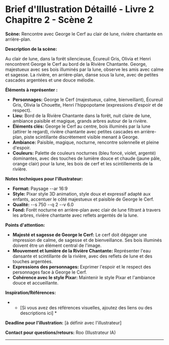# Brief d'Illustration Détaillé - Livre 2 Chapitre 2 - Scène 2

**Scène:** Rencontre avec George le Cerf au clair de lune, rivière chantante en arrière-plan.

**Description de la scène:**

Au clair de lune, dans la forêt silencieuse, Écureuil Gris, Olivia et Henri rencontrent George le Cerf au bord de la Rivière Chantante. George, majestueux avec ses bois illuminés par la lune, observe les amis avec calme et sagesse. La rivière, en arrière-plan, danse sous la lune, avec de petites cascades argentées et une douce mélodie.

**Éléments à représenter :**

*   **Personnages:** George le Cerf (majestueux, calme, bienveillant), Écureuil Gris, Olivia la Chouette, Henri l'hippopotame (expressions d'espoir et de respect).
*   **Lieu:** Bord de la Rivière Chantante dans la forêt,  nuit claire de lune,  ambiance paisible et magique,  grands arbres autour de la rivière.
*   **Éléments clés:**  George le Cerf au centre,  bois illuminés par la lune (attirer le regard),  rivière chantante avec petites cascades en arrière-plan,  piste scintillante discrètement visible menant à George.
*   **Ambiance:** Paisible, magique,  nocturne,  rencontre solennelle et pleine d'espoir.
*   **Couleurs:** Palette de couleurs nocturnes (bleu foncé, violet, argenté) dominantes,  avec des touches de lumière douce et chaude (jaune pâle, orange clair) pour la lune, les bois de cerf et les scintillements de la rivière.

**Notes techniques pour l'illustrateur:**

*   **Format:** Paysage --ar 16:9
*   **Style:** Pixar style 3D animation, style doux et expressif adapté aux enfants,  accentuer le côté majestueux et paisible de George le Cerf.
*   **Qualité:** --s 750 --q 2 --v 6.0
*   **Fond:** Forêt nocturne en arrière-plan avec clair de lune filtrant à travers les arbres,  rivière chantante avec reflets argentés de la lune.

**Points d'attention:**

*   **Majesté et sagesse de George le Cerf:**  Le cerf doit dégager une impression de calme, de sagesse et de bienveillance.  Ses bois illuminés doivent être un élément central de l'image.
*   **Mouvement et lumière de la Rivière Chantante:**  Représenter l'eau dansante et scintillante de la rivière,  avec des reflets de lune et des touches argentées.
*   **Expressions des personnages:** Exprimer l'espoir et le respect des personnages face à George le Cerf.
*   **Cohérence avec le style Pixar:** Maintenir le style Pixar et l'ambiance douce et accueillante.

**Inspiration/Références:**

*   * [Si vous avez des références visuelles, ajoutez des liens ou des descriptions ici] *

**Deadline pour l'illustration:** [à définir avec l'illustrateur]

**Contact pour questions/retours:** Roo (Illustrateur IA)

---